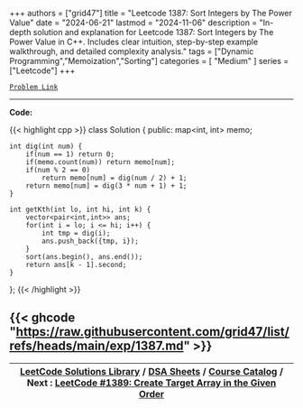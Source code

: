 
+++
authors = ["grid47"]
title = "Leetcode 1387: Sort Integers by The Power Value"
date = "2024-06-21"
lastmod = "2024-11-06"
description = "In-depth solution and explanation for Leetcode 1387: Sort Integers by The Power Value in C++. Includes clear intuition, step-by-step example walkthrough, and detailed complexity analysis."
tags = ["Dynamic Programming","Memoization","Sorting"]
categories = [
    "Medium"
]
series = ["Leetcode"]
+++



[`Problem Link`](https://leetcode.com/problems/sort-integers-by-the-power-value/description/)

---
**Code:**

{{< highlight cpp >}}
class Solution {
public:
    map<int, int> memo;
    
    int dig(int num) {
        if(num == 1) return 0;
        if(memo.count(num)) return memo[num];
        if(num % 2 == 0)
            return memo[num] = dig(num / 2) + 1;
        return memo[num] = dig(3 * num + 1) + 1;        
    }
    
    int getKth(int lo, int hi, int k) {
        vector<pair<int,int>> ans;
        for(int i = lo; i <= hi; i++) {
            int tmp = dig(i);
            ans.push_back({tmp, i});
        }
        sort(ans.begin(), ans.end());
        return ans[k - 1].second;
    }
};
{{< /highlight >}}

{{< ghcode "https://raw.githubusercontent.com/grid47/list/refs/heads/main/exp/1387.md" >}}
---

| [LeetCode Solutions Library](https://grid47.xyz/leetcode/) / [DSA Sheets](https://grid47.xyz/sheets/) / [Course Catalog](https://grid47.xyz/courses/) / Next : [LeetCode #1389: Create Target Array in the Given Order](https://grid47.xyz/leetcode/solution-1389-create-target-array-in-the-given-order/) |
| --- |
